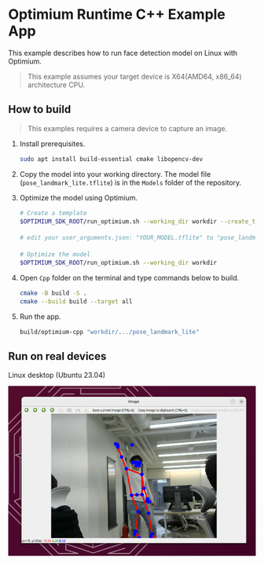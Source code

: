 # Optimium Runtime C++ Example App

This example describes how to run face detection model on Linux with Optimium.

> This example assumes your target device is X64(AMD64, x86_64) architecture CPU.

## How to build

> This examples requires a camera device to capture  an image.

1. Install prerequisites.
    ``` bash
    sudo apt install build-essential cmake libopencv-dev
    ```

1. Copy the model into your working directory. The model file (`pose_landmark_lite.tflite`) is in the `Models` folder of the repository.

1. Optimize the model using Optimium.
    ``` bash
    # Create a template
    $OPTIMIUM_SDK_ROOT/run_optimium.sh --working_dir workdir --create_template

    # edit your user_arguments.json: "YOUR_MODEL.tflite" to "pose_landmark_lite.tflite"

    # Optimize the model
    $OPTIMIUM_SDK_ROOT/run_optimium.sh --working_dir workdir
    ```

1. Open `Cpp` folder on the terminal and type commands below to build.
    ``` bash
    cmake -B build -S .
    cmake --build build --target all
    ```

1. Run the app.
    ``` bash
    build/optimium-cpp "workdir/.../pose_landmark_lite"
    ```

## Run on real devices

Linux desktop (Ubuntu 23.04)

![Inference result](assets/sample-cpp.png)